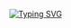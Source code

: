 [![Typing SVG](https://readme-typing-svg.demolab.com?font=Genos&pause=1000&color=F76E22&center=true&vCenter=true&multiline=true&width=435&lines=Raihan+Uddin;Data+Science+and+Machine+Learning+Enthusiasts;Experienced+In+A1%2C+DS%2C+DL%2C+ML%2C+CV;3%2B+Years+of+Coding+Experience;Always+Learn+New+Things)](https://git.io/typing-svg)
